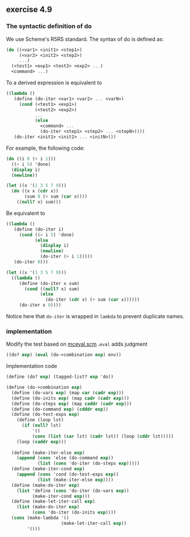 ## exercise 4.9

### The syntactic definition of do

We use Scheme's R5RS standard. The syntax of do is defined as:

``` Scheme
(do ((<var1> <init1> <step1>)
     (<var2> <init2> <step2>)
     ...)
  (<test1> <exp1> <test2> <exp2> ...)
  <command> ...)
``` 

To a derived expression is equivalent to

``` Scheme
((lambda ()
   (define (do-iter <var1> <var2> ... <varN>)
     (cond (<test1> <exp1>)
           (<test2> <exp2>)
           ...
           (else
             <command> ...
             (do-iter <step1> <step2> ... <stepN>))))
   (do-iter <init1> <init2> ... <initN>)))
```

For example, the following code:

``` Scheme
(do ((i 0 (+ i 1)))
  ((> i 5) 'done)
  (display i)
  (newline))

(let ((x '(1 3 5 7 9)))
  (do ((x x (cdr x))
       (sum 0 (+ sum (car x))))
    ((null? x) sum))) 
```

Be equivalent to

``` Scheme
((lambda ()
   (define (do-iter i)
     (cond ((> i 5) 'done)
           (else
             (display i)
             (newline)
             (do-iter (+ i 1)))))
   (do-iter 0)))

(let ((x '(1 3 5 7 9)))
  ((lambda ()
     (define (do-iter x sum)
       (cond ((null? x) sum)
             (else
               (do-iter (cdr x) (+ sum (car x))))))
     (do-iter x 0))))
```

Notice here that `do-iter` is wrapped in `lambda` to prevent duplicate names.

### implementation

Modify the test based on  [mceval.scm](./mceval.scm) .`eval` adds judgment

``` Scheme
((do? exp) (eval (do->combination exp) env))
```

Implementation code
 
``` Scheme
(define (do? exp) (tagged-list? exp 'do))

(define (do->combination exp)
  (define (do-vars exp) (map car (cadr exp)))
  (define (do-inits exp) (map cadr (cadr exp)))
  (define (do-steps exp) (map caddr (cadr exp)))
  (define (do-command exp) (cdddr exp))
  (define (do-test-exps exp) 
    (define (loop lst)
      (if (null? lst)
          '()
          (cons (list (car lst) (cadr lst)) (loop (cddr lst)))))
    (loop (caddr exp)))
  
  (define (make-iter-else exp)
    (append (cons 'else (do-command exp))
            (list (cons 'do-iter (do-steps exp)))))
  (define (make-iter-cond exp)
    (append (cons 'cond (do-test-exps exp)) 
            (list (make-iter-else exp))))
  (define (make-do-iter exp)
    (list 'define (cons 'do-iter (do-vars exp))
          (make-iter-cond exp)))
  (define (make-let-iter-call exp)
    (list (make-do-iter exp)
          (cons 'do-iter (do-inits exp))))
  (cons (make-lambda '()
                     (make-let-iter-call exp))
        '()))
```        
